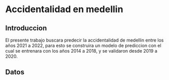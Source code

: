 # Accidentalidad en medellin

## Introduccion

El presente trabajo buscara predecir la accidentalidad de medellin entre los años 2021 a 2022, para esto se construira un modelo de prediccion con el cual se entrenara con los años 2014 a 2018, y se validaron desde 2019 a 2020.

## Datos

